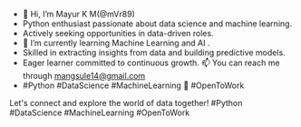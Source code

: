 - 👋 Hi, I’m Mayur K M(@mVr89)
- Python enthusiast passionate about data science and machine learning.
- Actively seeking opportunities in data-driven roles.
- 🌱 I’m currently learning Machine Learning and AI .
- Skilled in extracting insights from data and building predictive models.
- Eager learner committed to continuous growth.
📫 You can reach me through mangsule14@gmail.com
- #Python #DataScience #MachineLearning 💼 #OpenToWork

Let's connect and explore the world of data together! #Python #DataScience #MachineLearning #OpenToWork
<!---
mVr89/mVr89 is a ✨ special ✨ repository because its `README.md` (this file) appears on your GitHub profile.
You can click the Preview link to take a look at your changes.
--->
